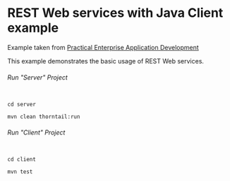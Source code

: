 REST Web services with Java Client example
=====================================

Example taken from [Practical Enterprise Application Development](http://www.itbuzzpress.com/ebooks/java-ee-7-development-on-wildfly.html)

This example demonstrates the basic usage of REST Web services.

###### Run "Server" Project
```shell

cd server 

mvn clean thorntail:run
```
###### Run "Client" Project
```shell

cd client

mvn test
```
 
 
